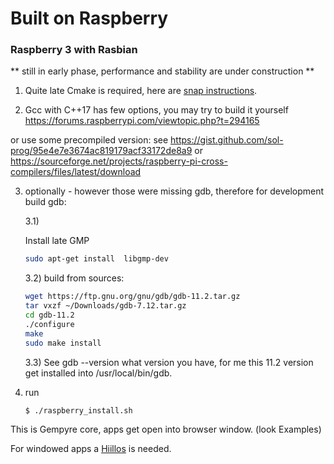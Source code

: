 # Built on Raspberry
### Raspberry 3 with Rasbian 


** still in early phase, performance and stability are under construction **


1) Quite late Cmake is required, here are [snap instructions](https://snapcraft.io/install/cmake/raspbian#install).

2) Gcc with C++17 has few options, you may try to build it yourself https://forums.raspberrypi.com/viewtopic.php?t=294165

or use some precompiled version:
	see https://gist.github.com/sol-prog/95e4e7e3674ac819179acf33172de8a9
or
	https://sourceforge.net/projects/raspberry-pi-cross-compilers/files/latest/download
	
3) optionally - however those were missing gdb, therefore for development build gdb:

	3.1)
	
	Install late GMP 
	
	```bash
	sudo apt-get install  libgmp-dev
	```
	
	3.2) build from sources:
	
	```bash
	wget https://ftp.gnu.org/gnu/gdb/gdb-11.2.tar.gz 
	tar vxzf ~/Downloads/gdb-7.12.tar.gz 
	cd gdb-11.2
	./configure
	make
	sudo make install
	```
	
	3.3) See gdb --version what version you have, for me this 11.2 version
	get installed into /usr/local/bin/gdb.

4) run
    ```bash
    $ ./raspberry_install.sh
    ```

This is Gempyre core, apps get open into browser window. (look Examples)

For windowed apps a [Hiillos](https://github.com/mmertama/Hiillos) is needed. 
